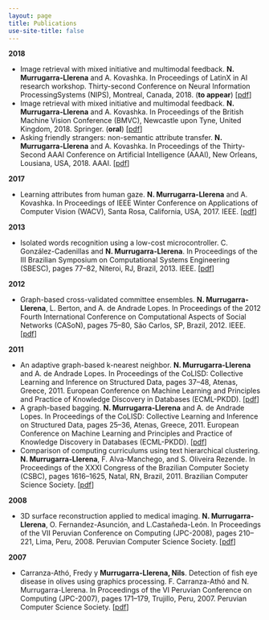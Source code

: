 ```yaml
---
layout: page
title: Publications
use-site-title: false
---
```


**2018**
* Image retrieval with mixed initiative and multimodal feedback. **N. Murrugarra-Llerena** and A. Kovashka. In Proceedings of LatinX in AI research workshop. Thirty-second Conference on Neural Information ProcessingSystems (NIPS), Montreal, Canada, 2018. (**to appear**) [[pdf](https://google.com)]
* Image retrieval with mixed initiative and multimodal feedback. **N. Murrugarra-Llerena** and A. Kovashka. In Proceedings of the British Machine Vision Conference (BMVC), Newcastle upon Tyne, United Kingdom, 2018. Springer. (**oral**) [[pdf](https://google.com)]
* Asking friendly strangers: non-semantic attribute transfer. **N. Murrugarra-Llerena** and A. Kovashka. In Proceedings of the Thirty-Second AAAI Conference on Artificial Intelligence (AAAI), New Orleans, Lousiana, USA, 2018. AAAI. [[pdf](https://google.com)]

**2017**
* Learning attributes from human gaze. **N. Murrugarra-Llerena** and A. Kovashka. In Proceedings of IEEE Winter Conference on Applications of Computer Vision (WACV), Santa Rosa, California, USA, 2017. IEEE. [[pdf](https://google.com)]

**2013**
* Isolated words recognition using a low-cost microcontroller. C. González-Cadenillas and **N. Murrugarra-Llerena**. In Proceedings of the III Brazilian Symposium on Computational Systems Engineering (SBESC), pages 77–82, Niteroi, RJ, Brazil, 2013. IEEE. [[pdf](https://google.com)]

**2012**
* Graph-based cross-validated committee ensembles. **N. Murrugarra-Llerena**, L. Berton, and A. de Andrade Lopes. In Proceedings of the 2012 Fourth International Conference on Computational Aspects of Social Networks (CASoN), pages 75–80, São Carlos, SP, Brazil, 2012. IEEE. [[pdf](https://google.com)]

**2011**
* An adaptive graph-based k-nearest neighbor. **N. Murrugarra-Llerena** and A. de Andrade Lopes. In Proceedings of the CoLISD: Collective Learning and Inference on Structured Data, pages 37–48, Atenas, Greece, 2011. European Conference on Machine Learning and Principles and Practice of Knowledge Discovery in Databases (ECML-PKDD). [[pdf](https://google.com)]
* A graph-based bagging. **N. Murrugarra-Llerena** and A. de Andrade Lopes. In Proceedings of the CoLISD: Collective Learning and Inference on Structured Data, pages 25–36, Atenas, Greece, 2011. European Conference on Machine Learning and Principles and Practice of Knowledge Discovery in Databases (ECML-PKDD). [[pdf](https://google.com)]
* Comparison of computing curriculums using text hierarchical clustering. **N. Murrugarra-Llerena**, F. Alva-Manchego, and S. Oliveira Rezende. In Proceedings of the XXXI Congress of the Brazilian Computer Society (CSBC), pages 1616–1625, Natal, RN, Brazil, 2011. Brazilian Computer Science Society. [[pdf](https://google.com)]

**2008**
* 3D surface reconstruction applied to medical imaging. **N. Murrugarra-Llerena**, O. Fernandez-Asunción, and L.Castañeda-León. In Proceedings of the VII Peruvian Conference on Computing (JPC-2008), pages 210–221, Lima, Peru, 2008. Peruvian Computer Science Society. [[pdf](https://google.com)]

**2007**
* Carranza-Athó, Fredy y **Murrugarra-Llerena, Nils**. Detection of fish eye disease in olives using graphics processing. F. Carranza-Athó and N. Murrugarra-Llerena. In Proceedings of the VI Peruvian Conference on Computing (JPC-2007), pages 171–179, Trujillo, Peru, 2007.
Peruvian Computer Science Society. [[pdf](https://google.com)]
